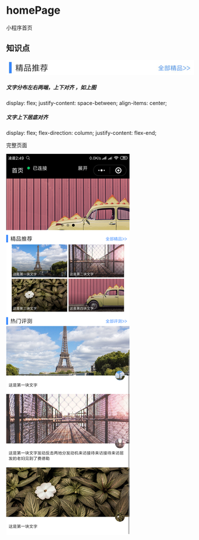# homePage
小程序首页

## 知识点
![](images/show2.jpg)
##### 文字分布左右两端，上下对齐 ，如上图 
 display: flex;
 justify-content: space-between;
 align-items: center;

##### 文字上下居底对齐
  display: flex;
  flex-direction: column;
  justify-content: flex-end;

完整页面

![](images/show.jpg)
